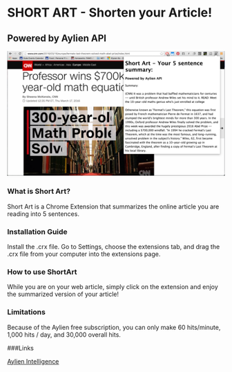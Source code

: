 SHORT ART - Shorten your Article!
=======
Powered by Aylien API
-------

![](shortart.png?raw=true)

### What is Short Art?

Short Art is a Chrome Extension that summarizes the online article you are reading into 5 sentences.


### Installation Guide

Install the .crx file. Go to Settings, choose the extensions tab, and drag the .crx file from your computer into the extensions page.

### How to use ShortArt

While you are on your web article, simply click on the extension and enjoy the summarized version of your article!

### Limitations

Because of the Aylien free subscription, you can only make 60 hits/minute, 1,000 hits / day, and 30,000 overall hits.

###Links

[Aylien Intelligence](http://aylien.com/)